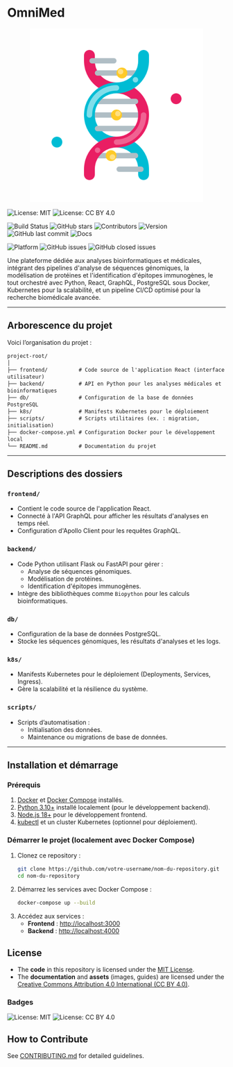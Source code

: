 # **OmniMed**

<p align="center">
  <img src="./assets/logo.png" alt="Logo" width="400">
</p>

![License: MIT](https://img.shields.io/badge/License-MIT-yellow.svg)
![License: CC BY 4.0](https://img.shields.io/badge/License-CC%20BY%204.0-blue.svg)

![Build Status](https://github.com/Rbtsv2/OmniMed/actions/workflows/main.yml/badge.svg)
![GitHub stars](https://img.shields.io/github/stars/Rbtsv2/OmniMed.svg)
![Contributors](https://img.shields.io/github/contributors/Rbtsv2/OmniMed.svg)
![Version](https://img.shields.io/badge/version-1.0.0-blue.svg)
![GitHub last commit](https://img.shields.io/github/last-commit/Rbtsv2/OmniMed.svg)
![Docs](https://img.shields.io/badge/docs-up--to--date-brightgreen.svg)

![Platform](https://img.shields.io/badge/platform-linux%20|%20windows%20|%20macOS-lightgrey.svg)
![GitHub issues](https://img.shields.io/github/issues/Rbtsv2/OmniMed.svg)
![GitHub closed issues](https://img.shields.io/github/issues-closed/Rbtsv2/OmniMed.svg)


Une plateforme dédiée aux analyses bioinformatiques et médicales, intégrant des pipelines d'analyse de séquences génomiques, la modélisation de protéines et l'identification d'épitopes immunogènes, le tout orchestré avec Python, React, GraphQL, PostgreSQL sous Docker, Kubernetes pour la scalabilité, et un pipeline CI/CD optimisé pour la recherche biomédicale avancée.

---

## **Arborescence du projet**

Voici l’organisation du projet :

```
project-root/
│
├── frontend/          # Code source de l'application React (interface utilisateur)
├── backend/           # API en Python pour les analyses médicales et bioinformatiques
├── db/                # Configuration de la base de données PostgreSQL
├── k8s/               # Manifests Kubernetes pour le déploiement
├── scripts/           # Scripts utilitaires (ex. : migration, initialisation)
├── docker-compose.yml # Configuration Docker pour le développement local
└── README.md          # Documentation du projet
```

---

## **Descriptions des dossiers**

### **`frontend/`**
- Contient le code source de l'application React.
- Connecté à l'API GraphQL pour afficher les résultats d'analyses en temps réel.
- Configuration d'Apollo Client pour les requêtes GraphQL.

### **`backend/`**
- Code Python utilisant Flask ou FastAPI pour gérer :
  - Analyse de séquences génomiques.
  - Modélisation de protéines.
  - Identification d'épitopes immunogènes.
- Intègre des bibliothèques comme `Biopython` pour les calculs bioinformatiques.

### **`db/`**
- Configuration de la base de données PostgreSQL.
- Stocke les séquences génomiques, les résultats d'analyses et les logs.

### **`k8s/`**
- Manifests Kubernetes pour le déploiement (Deployments, Services, Ingress).
- Gère la scalabilité et la résilience du système.

### **`scripts/`**
- Scripts d’automatisation :
  - Initialisation des données.
  - Maintenance ou migrations de base de données.

---

## **Installation et démarrage**

### **Prérequis**
1. [Docker](https://www.docker.com/) et [Docker Compose](https://docs.docker.com/compose/) installés.
2. [Python 3.10+](https://www.python.org/) installé localement (pour le développement backend).
3. [Node.js 18+](https://nodejs.org/) pour le développement frontend.
4. [kubectl](https://kubernetes.io/docs/tasks/tools/) et un cluster Kubernetes (optionnel pour déploiement).

### **Démarrer le projet (localement avec Docker Compose)**
1. Clonez ce repository :
   ```bash
   git clone https://github.com/votre-username/nom-du-repository.git
   cd nom-du-repository
   ```
2. Démarrez les services avec Docker Compose :
   ```bash
   docker-compose up --build
   ```
3. Accédez aux services :
   - **Frontend** : [http://localhost:3000](http://localhost:3000)
   - **Backend** : [http://localhost:4000](http://localhost:4000)



## License

- The **code** in this repository is licensed under the [MIT License](./LICENSE).
- The **documentation** and **assets** (images, guides) are licensed under the [Creative Commons Attribution 4.0 International (CC BY 4.0)](https://creativecommons.org/licenses/by/4.0/).

### Badges
![License: MIT](https://img.shields.io/badge/License-MIT-yellow.svg)
![License: CC BY 4.0](https://img.shields.io/badge/License-CC%20BY%204.0-blue.svg)


## How to Contribute
See [CONTRIBUTING.md](./CONTRIBUTING.md) for detailed guidelines.